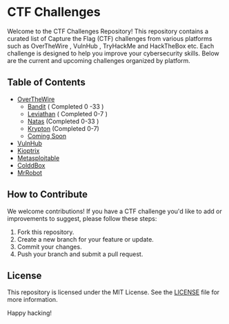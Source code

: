 # CTF Challenges

Welcome to the CTF Challenges Repository! This repository contains a curated list of Capture the Flag (CTF) challenges from various platforms such as OverTheWire , VulnHub , TryHackMe and HackTheBox etc. Each challenge is designed to help you improve your cybersecurity skills. Below are the current and upcoming challenges organized by platform.

## Table of Contents

- [OverTheWire](#overthewire)
  - [Bandit](/OverTheWire/Bandit/) ( Completed 0 -33 )
  - [Leviathan](/OverTheWire/Leviathan/) ( Completed 0-7 )
  - [Natas](/OverTheWire/Natas/) (Completed 0-33 )
  - [Krypton](/OverTheWire/Krypton/) (Completed 0-7)
  - [Coming Soon](#coming-soon-overthewire)
- [VulnHub](/VulnHub/)
- [Kioptrix](</VulnHub/Kioptrix%20(1-5)/>)
- [Metasploitable](</VulnHub/Metaspolitable%20(1-2)/>)
- [ColddBox](/VulnHub/ColddBox/)
- [MrRobot](/VulnHub/MrRobot/)

## How to Contribute

We welcome contributions! If you have a CTF challenge you'd like to add or improvements to suggest, please follow these steps:

1. Fork this repository.
2. Create a new branch for your feature or update.
3. Commit your changes.
4. Push your branch and submit a pull request.

## License

This repository is licensed under the MIT License. See the [LICENSE](LICENSE) file for more information.

Happy hacking!
